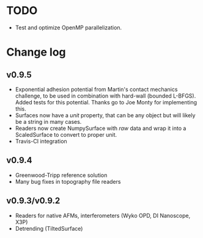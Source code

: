 TODO
====

- Test and optimize OpenMP parallelization.

Change log
==========

v0.9.5
------

- Exponential adhesion potential from Martin's contact mechanics challenge, to
  be used in combination with hard-wall (bounded L-BFGS). Added tests for this
  potential. Thanks go to Joe Monty for implementing this.
- Surfaces now have a *unit* property, that can be any object but will likely
  be a string in many cases.
- Readers now create NumpySurface with *raw* data and wrap it into a
  ScaledSurface to convert to proper unit.
- Travis-CI integration

v0.9.4
------

- Greenwood-Tripp reference solution
- Many bug fixes in topography file readers

v0.9.3/v0.9.2
-------------

- Readers for native AFMs, interferometers (Wyko OPD, DI Nanoscope, X3P)
- Detrending (TiltedSurface)